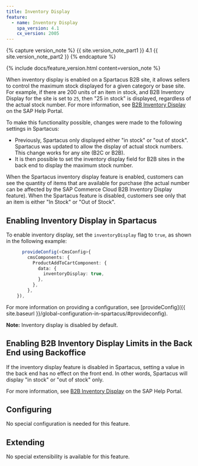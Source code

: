 ```yaml
---
title: Inventory Display
feature:
  - name: Inventory Display
    spa_version: 4.1
    cx_version: 2005
---
```


{% capture version_note %}
{{ site.version_note_part1 }} 4.1 {{ site.version_note_part2 }}
{% endcapture %}

{% include docs/feature_version.html content=version_note %}

When inventory display is enabled on a Spartacus B2B site, it allows sellers to control the maximum stock displayed for a given category or base site. For example, if there are 200 units of an item in stock, and B2B Inventory Display for the site is set to `25`, then "25 in stock" is displayed, regardless of the actual stock number. For more information, see [B2B Inventory Display](https://help.sap.com/viewer/4c33bf189ab9409e84e589295c36d96e/latest/en-US/8ac35e1d866910148876ef95adde0c60.html) on the SAP Help Portal.

To make this functionality possible, changes were made to the following settings in Spartacus:

- Previously, Spartacus only displayed either "in stock" or "out of stock". Spartacus was updated to allow the display of actual stock numbers. This change works for any site (B2C or B2B).
- It is then possible to set the inventory display field for B2B sites in the back end to display the maximum stock number.

When the Spartacus inventory display feature is enabled, customers can see the quantity of items that are available for purchase (the actual number can be affected by the SAP Commerce Cloud B2B Inventory Display feature). When the Spartacus feature is disabled, customers see only that an item is either "In Stock" or "Out of Stock".

## Enabling Inventory Display in Spartacus

To enable inventory display, set the `inventoryDisplay` flag to `true`, as shown in the following example:

```ts
      provideConfig(<CmsConfig>{
        cmsComponents: {
          ProductAddToCartComponent: {
            data: {
              inventoryDisplay: true,
            },
          },
        },
    }),
```

For more information on providing a configuration, see [provideConfig]({{ site.baseurl }}/global-configuration-in-spartacus/#provideconfig).

**Note:** Inventory display is disabled by default.

## Enabling B2B Inventory Display Limits in the Back End using Backoffice

If the inventory display feature is disabled in Spartacus, setting a value in the back end has no effect on the front end. In other words, Spartacus will display "in stock" or "out of stock" only.

For more information, see [B2B Inventory Display](https://help.sap.com/viewer/4c33bf189ab9409e84e589295c36d96e/2105/en-US/8ac35e1d866910148876ef95adde0c60.html) on the SAP Help Portal.

## Configuring

No special configuration is needed for this feature.

## Extending

No special extensibility is available for this feature.
